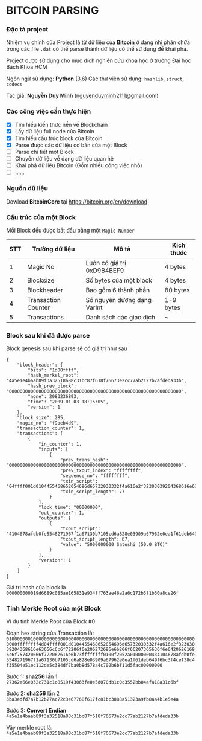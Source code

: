 # BITCOIN PARSING

### Đặc tả project
Nhiệm vụ chính của Project là từ dữ liệu của **Bitcoin** ở dạng nhị phân chứa trong các file ```.dat``` có thể parse thành dữ liệu có thể sử dụng để khai phá.

Project được sử dụng cho mục đích nghiên cứu khoa học ở trường Đại học Bách Khoa HCM

Ngôn ngữ sử dụng: **Python** (3.6)
Các thư viện sử dụng: ```hashlib```, ```struct```, ```codecs```

Tác giả: **Nguyễn Duy Minh** (nguyenduyminh2111@gmail.com)

### Các công việc cần thực hiện 

- [x] Tìm hiểu kiến thức nền về Blockchain 
- [x] Lấy dữ liệu full node của Bitcoin 
- [x] Tìm hiểu cấu trúc block của Bitcoin
- [x] Parse được các dữ liệu cơ bản của một Block
- [ ] Parse chi tiết một Block
- [ ] Chuyển dữ liệu về dạng dữ liệu quan hệ
- [ ] Khai phá dữ liệu Bitcoin (Gồm nhiều công việc nhỏ)
- [ ] ......

### Nguồn dữ liệu
Dowload **BitcoinCore** tại https://bitcoin.org/en/download 

### Cấu trúc của một Block
Mỗi Block đều được bắt đầu bằng một ```Magic Number``` 


| STT | Trường dữ liệu | Mô tả | Kích thước |
| --- | --- | --- | --- |
| 1 | Magic No | Luôn có giá trị 0xD9B4BEF9 | 4 bytes |
| 2 | Blocksize | Số bytes của một block | 4 bytes |
| 3 | Blockheader | Bao gồm 6 thành phần | 80 bytes |
| 4 | Transaction Counter | Số nguyên dương dạng VarInt | 1-9 bytes |
| 5 | Transactions | Danh sách các giao dịch | ~ |


### Block sau khi đã được parse
Block genesis sau khi parse sẽ có giá trị như sau

```
{
    "block_header": {
        "bits": "1d00ffff",
        "hash_merkel_root": "4a5e1e4baab89f3a32518a88c31bc87f618f76673e2cc77ab2127b7afdeda33b",
        "hash_prev_block": "0000000000000000000000000000000000000000000000000000000000000000",
        "none": 2083236893,
        "time": "2009-01-03 18:15:05",
        "version": 1
    },
    "block_size": 285,
    "magic_no": "f9beb4d9",
    "transaction_counter": 1,
    "transactions": [
        {
            "in_counter": 1,
            "inputs": [
                {
                    "prev_trans_hash": "0000000000000000000000000000000000000000000000000000000000000000",
                    "prev_txout_index": "ffffffff",
                    "sequence_no": "ffffffff",
                    "txin_script": "04ffff001d0104455468652054696d65732030332f4a616e2f32303039204368616e63656c6c6f72206f6e206272696e6b206f66207365636f6e64206261696c6f757420666f722062616e6b73",
                    "txin_script_length": 77
                }
            ],
            "lock_time": "00000000",
            "out_counter": 1,
            "outputs": [
                {
                    "txout_script": "4104678afdb0fe5548271967f1a67130b7105cd6a828e03909a67962e0ea1f61deb649f6bc3f4cef38c4f35504e51ec112de5c384df7ba0b8d578a4c702b6bf11d5fac",
                    "txout_script_length": 67,
                    "value": "5000000000 Satoshi (50.0 BTC)"
                }
            ],
            "version": 1
        }
    ]
}
```

Giá trị hash của block là `000000000019d6689c085ae165831e934ff763ae46a2a6c172b3f1b60a8ce26f`

### Tính Merkle Root của một Block

Ví dụ tính Merkle Root của Block #0

Đoạn hex string của Transaction là:
`01000000010000000000000000000000000000000000000000000000000000000000000000ffffffff4d04ffff001d0104455468652054696d65732030332f4a616e2f32303039204368616e63656c6c6f72206f6e206272696e6b206f66207365636f6e64206261696c6f757420666f722062616e6b73ffffffff0100f2052a01000000434104678afdb0fe5548271967f1a67130b7105cd6a828e03909a67962e0ea1f61deb649f6bc3f4cef38c4f35504e51ec112de5c384df7ba0b8d578a4c702b6bf11d5fac00000000`

Bước 1: **sha256** lần 1
`27362e66e032c731c1c8519f43063fe0e5d070db1c0c3552bb04afa18a31c6bf`

Bước 2: **sha256** lần 2 
`3ba3edfd7a7b12b27ac72c3e67768f617fc81bc3888a51323a9fb8aa4b1e5e4a`

Bước 3: **Convert Endian**
`4a5e1e4baab89f3a32518a88c31bc87f618f76673e2cc77ab2127b7afdeda33b`

Vậy merkle root là: `4a5e1e4baab89f3a32518a88c31bc87f618f76673e2cc77ab2127b7afdeda33b`

